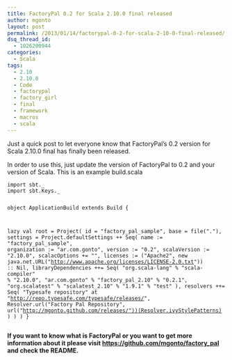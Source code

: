 ```yaml
---
title: FactoryPal 0.2 for Scala 2.10.0 final released
author: mgonto
layout: post
permalink: /2013/01/14/factorypal-0-2-for-scala-2-10-0-final-released/
dsq_thread_id:
  - 1026200944
categories:
  - Scala
tags:
  - 2.10
  - 2.10.0
  - Code
  - factorypal
  - factory_girl
  - final
  - framework
  - macros
  - scala
---
```

Just a quick post to let everyone know that FactoryPal&#8217;s 0.2 version for Scala 2.10.0 final has finally been released.

In order to use this, just update the version of FactoryPal to 0.2 and your version of Scala. This is an example build.scala

<noscript>
  <pre><code class="language-scala scala">import sbt._
import sbt.Keys._

object ApplicationBuild extends Build {

  lazy val root = Project(
    id = "factory_pal_sample",
    base = file("."),
    settings = Project.defaultSettings ++ Seq(
      name := "factory_pal_sample",
      organization := "ar.com.gonto",
      version := "0.2",
      scalaVersion := "2.10.0",
      scalacOptions += "",
      licenses      := ("Apache2", new java.net.URL("http://www.apache.org/licenses/LICENSE-2.0.txt")) :: Nil,
      libraryDependencies ++= Seq(
       "org.scala-lang" % "scala-compiler" % "2.10.0",
       "ar.com.gonto" % "factory_pal_2.10" % "0.2.1",
       "org.scalatest" % "scalatest_2.10" % "1.9.1" % "test"
      ),
      resolvers ++= Seq(
         "Typesafe repository" at "http://repo.typesafe.com/typesafe/releases/",
         Resolver.url("Factory Pal Repository", 
          url("http://mgonto.github.com/releases/"))(Resolver.ivyStylePatterns)
      )
    )
  )
}
</code></pre>
</noscript>

**If you want to know what is FactoryPal or you want to get more information about it please visit <https://github.com/mgonto/factory_pal> and check the README.**